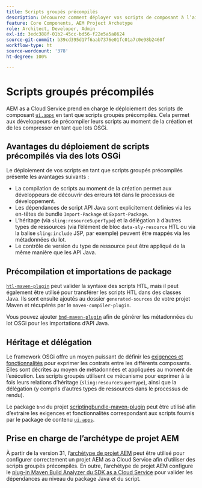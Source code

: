```yaml
---
title: Scripts groupés précompilés
description: Découvrez comment déployer vos scripts de composant à l’aide de lots OSGi vers Adobe Experience Manager Cloud Service.
feature: Core Components, AEM Project Archetype
role: Architect, Developer, Admin
exl-id: 3edc388f-01b2-45cc-bd56-f22e5a5a8624
source-git-commit: b39cd395d17f6aab7376e01fc01a7c0e98b2460f
workflow-type: ht
source-wordcount: '378'
ht-degree: 100%

---
```



# Scripts groupés précompilés

AEM as a Cloud Service prend en charge le déploiement des scripts de composant [`ui.apps`](https://experienceleague.adobe.com/docs/experience-manager-cloud-service/implementing/developing/aem-project-content-package-structure.html?lang=fr#code-packages-%2F-osgi-bundles) en tant que scripts groupés précompilés. Cela permet aux développeurs de précompiler leurs scripts au moment de la création et de les compresser en tant que lots OSGi.

## Avantages du déploiement de scripts précompilés via des lots OSGi

Le déploiement de vos scripts en tant que scripts groupés précompilés présente les avantages suivants :

+ La compilation de scripts au moment de la création permet aux développeurs de découvrir des erreurs tôt dans le processus de développement.
+ Les dépendances de script API Java sont explicitement définies via les en-têtes de bundle `Import-Package` et `Export-Package`.
+ L’héritage (via `sling:resourceSuperType`) et la délégation à d’autres types de ressources (via l’élément de bloc `data-sly-resource` HTL ou via la balise `sling:include` JSP, par exemple) peuvent être mappés via les métadonnées du lot.
+ Le contrôle de version du type de ressource peut être appliqué de la même manière que les API Java.

## Précompilation et importations de package

[`htl-maven-plugin`](https://sling.apache.org/components/htl-maven-plugin/index.html) peut valider la syntaxe des scripts HTL, mais il peut également être utilisé pour transférer les scripts HTL dans des classes Java. Ils sont ensuite ajoutés au dossier `generated-sources` de votre projet Maven et récupérés par le `maven-compiler-plugin`.

Vous pouvez ajouter [`bnd-maven-plugin`](https://github.com/bndtools/bnd/tree/master/maven/bnd-maven-plugin) afin de générer les métadonnées du lot OSGi pour les importations d’API Java.

## Héritage et délégation

Le framework OSGi offre un moyen puissant de définir les [exigences et fonctionnalités](https://docs.osgi.org/specification/osgi.core/7.0.0/framework.module.html#framework.module.dependencies) pour exprimer les contrats entre les différents composants. Elles sont décrites au moyen de métadonnées et appliquées au moment de l’exécution. Les scripts groupés utilisent ce mécanisme pour exprimer à la fois leurs relations d’héritage (`sling:resourceSuperType`), ainsi que la délégation (y compris d’autres types de ressources dans le processus de rendu).

Le package `bnd` du projet [scriptingbundle-maven-plugin](https://sling.apache.org/components/scriptingbundle-maven-plugin/bnd.html) peut être utilisé afin d’extraire les exigences et fonctionnalités correspondant aux scripts fournis par le package de contenu [`ui.apps`](https://experienceleague.adobe.com/docs/experience-manager-cloud-service/implementing/developing/aem-project-content-package-structure.html?lang=fr#code-packages-%2F-osgi-bundles).

## Prise en charge de l’archétype de projet AEM

À partir de la version 31, l’[archétype de projet AEM](https://experienceleague.adobe.com/docs/experience-manager-core-components/using/developing/archetype/using.html?lang=fr) peut être utilisé pour configurer correctement un projet AEM as a Cloud Service afin d’utiliser des scripts groupés précompilés. En outre, l’archétype de projet AEM configure le [plug-in Maven Build Analyzer du SDK as a Cloud Service](/help/developing/archetype/build-analyzer-maven-plugin.md) pour valider les dépendances au niveau du package Java et du script.
